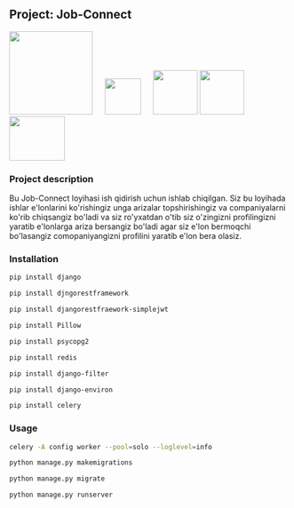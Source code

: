 ## Project: Job-Connect

<img src="https://www.djangoproject.com/m/img/logos/django-logo-negative.png" width="150">
&emsp;
<img src="https://upload.wikimedia.org/wikipedia/commons/thumb/c/c3/Python-logo-notext.svg/1200px-Python-logo-notext.svg.png" width="65">
&emsp;
<img src="https://storage.caktusgroup.com/media/blog-images/drf-logo2.png" height="80">
<img src="https://kinsta.com/wp-content/uploads/2022/02/postgres-logo.png" height="80">
&emsp;
<img src="https://www.tothenew.com/blog/wp-ttn-blog/uploads/2023/09/redis_logo-1.png" height="80" width="100">

### Project description

Bu Job-Connect loyihasi ish qidirish uchun ishlab chiqilgan. Siz bu loyihada ishlar e'lonlarini ko'rishingiz unga arizalar topshirishingiz va companiyalarni ko'rib chiqsangiz bo'ladi va siz ro'yxatdan o'tib siz o'zingizni profilingizni yaratib e'lonlarga ariza bersangiz bo'ladi agar siz e'lon bermoqchi bo'lasangiz comopaniyangizni profilini yaratib e'lon bera olasiz.

### Installation

```bash and another
pip install django

pip install djngorestframework

pip install djangorestfraework-simplejwt

pip install Pillow

pip install psycopg2

pip install redis

pip install django-filter

pip install django-environ

pip install celery
```
### Usage

```bash and another
celery -A config worker --pool=solo --loglevel=info

python manage.py makemigrations

python manage.py migrate

python manage.py runserver
```